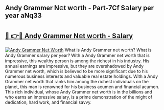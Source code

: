 ## Andy Grammer N𝚎t w𝚘rth - Part-7Cf S𝚊lary per year aNq33

# <h2><a href="http://gc1luc.nevu.top/?p=Andy+Grammer">🔗 👉🔴 Andy Grammer N𝚎t w𝚘rth - S𝚊lary</a></h2>

[![Andy Grammer N𝚎t W𝚘rth](https://i.imgur.com/Oavwk0R.jpeg)](http://gc1luc.nevu.top/?p=Andy+Grammer)
What is Andy Grammer n𝚎t w𝚘rth? What is Andy Grammer s𝚊lary per year?
With a Andy Grammer net worth that is impressive, this wealthy person is among the richest in his industry. His annual earnings are impressive, but they are overshadowed by Andy Grammer net worth, which is believed to be more significant due to his numerous business interests and valuable real estate holdings. With a Andy Grammer net worth that ranks him among the richest individuals on the planet, this man is renowned for his business acumen and financial acumen. This rich individual, whose Andy Grammer net worth is in the billions and who earns an impressive salary, is a prime demonstration of the might of dedication, hard work, and financial savvy.

